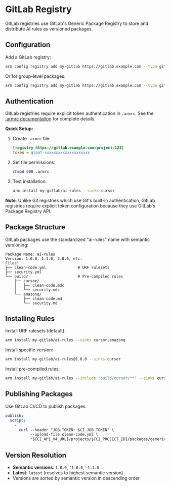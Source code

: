 # GitLab Registry

GitLab registries use GitLab's Generic Package Registry to store and distribute AI rules as versioned packages.

## Configuration

Add a GitLab registry:

```bash
arm config registry add my-gitlab https://gitlab.example.com --type gitlab --project-id 123
```

Or for group-level packages:

```bash
arm config registry add my-gitlab https://gitlab.example.com --type gitlab --group-id 456
```

## Authentication

GitLab registries require explicit token authentication in `.armrc`. See the [.armrc documentation](../armrc.md) for complete details.

**Quick Setup:**

1. Create `.armrc` file:
   ```ini
   [registry https://gitlab.example.com/project/123]
   token = glpat-xxxxxxxxxxxxxxxxxxxx
   ```

2. Set file permissions:
   ```bash
   chmod 600 .armrc
   ```

3. Test installation:
   ```bash
   arm install my-gitlab/ai-rules --sinks cursor
   ```

**Note**: Unlike Git registries which use Git's built-in authentication, GitLab registries require explicit token configuration because they use GitLab's Package Registry API.

## Package Structure

GitLab packages use the standardized "ai-rules" name with semantic versioning:

```
Package Name: ai-rules
Version: 1.0.0, 1.1.0, 2.0.0, etc.
Files:
├── clean-code.yml              # URF rulesets
├── security.yml
└── build/                      # Pre-compiled rules
    ├── cursor/
    │   ├── clean-code.mdc
    │   └── security.mdc
    └── amazonq/
        ├── clean-code.md
        └── security.md
```

## Installing Rules

Install URF rulesets (default):
```bash
arm install my-gitlab/ai-rules --sinks cursor,amazonq
```

Install specific version:
```bash
arm install my-gitlab/ai-rules@1.0.0 --sinks cursor
```

Install pre-compiled rules:
```bash
arm install my-gitlab/ai-rules --include "build/cursor/**" --sinks cursor
```

## Publishing Packages

Use GitLab CI/CD to publish packages:

```yaml
publish:
  script:
    - |
      curl --header "JOB-TOKEN: $CI_JOB_TOKEN" \
           --upload-file clean-code.yml \
           "${CI_API_V4_URL}/projects/${CI_PROJECT_ID}/packages/generic/ai-rules/1.0.0/clean-code.yml"
```

## Version Resolution

- **Semantic versions**: `1.0.0`, `^1.0.0`, `~1.1.0`
- **Latest**: `latest` (resolves to highest semantic version)
- Versions are sorted by semantic version in descending order

